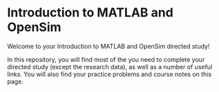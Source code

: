 # Introduction to MATLAB and OpenSim
Welcome to your Introduction to MATLAB and OpenSim directed study!

In this repository, you will find most of the you need to complete your directed study (except the research data), 
as well as a number of useful links. You will also find your practice problems and course notes on this page.